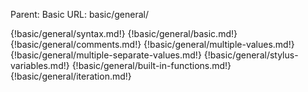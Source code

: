Parent: Basic
URL: basic/general/

{!basic/general/syntax.md!}
{!basic/general/basic.md!}
{!basic/general/comments.md!}
{!basic/general/multiple-values.md!}
{!basic/general/multiple-separate-values.md!}
{!basic/general/stylus-variables.md!}
{!basic/general/built-in-functions.md!}
{!basic/general/iteration.md!}

